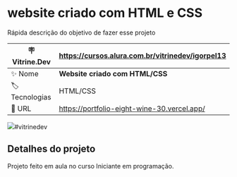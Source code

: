 # website criado com HTML e CSS

Rápida descrição do objetivo de fazer esse projeto

| :placard: Vitrine.Dev | https://cursos.alura.com.br/vitrinedev/igorpel13 |
| -------------  | --- |
| :sparkles: Nome        | **Website criado com HTML/CSS**
| :label: Tecnologias | HTML/CSS
| :rocket: URL         | https://portfolio-eight-wine-30.vercel.app/

<!-- Inserir imagem com a #vitrinedev ao final do link -->
![](https://github.com/igorpm13/portfolio/blob/master/Captura%20de%20tela%20de%202023-03-22%2010-08-57.png)#vitrinedev

## Detalhes do projeto
Projeto feito em aula no curso Iniciante em programação.
